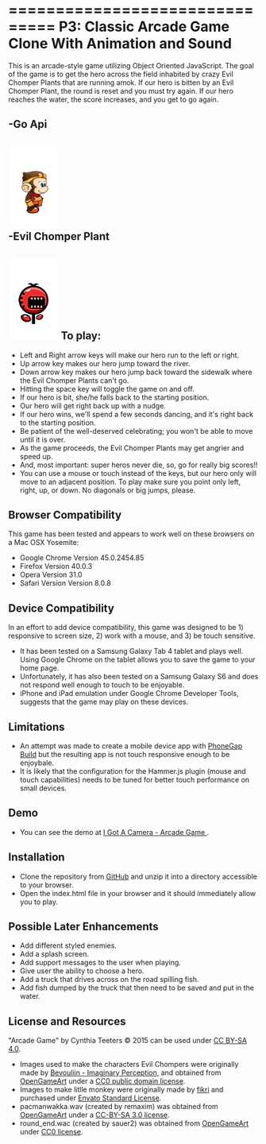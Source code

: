 ===============================
P3: Classic Arcade Game Clone With Animation and Sound
===============================
This is an arcade-style game utilizing Object Oriented JavaScript. The goal of the game is to get the hero across the field inhabited by crazy Evil Chomper Plants that are running amok. If our hero is bitten by an Evil Chomper Plant, the round is reset and you must try again. If our hero reaches the water, the score increases, and you get to go again.

-Go Api
---
![Api](images/wu-idle.png)  
-Evil Chomper Plant
---
![Evil](images/evil-red-flower-2.png)
To play:
---
- Left and Right arrow keys will make our hero run to the left or right.
- Up arrow key makes our hero jump toward the river.
- Down arrow key makes our hero jump back toward the sidewalk where the Evil Chomper Plants can't go.
- Hitting the space key will toggle the game on and off.
- If our hero is bit, she/he falls back to the starting position.
- Our hero will get right back up with a nudge.
- If our hero wins, we'll spend a few seconds dancing, and it's right back to the starting position.
- Be patient of the well-deserved celebrating; you won't be able to move until it is over.
- As the game proceeds, the Evil Chomper Plants may get angrier and speed up.
- And, most important: super heros never die, so, go for really big scores!!
- You can use a mouse or touch instead of the keys, but our hero only will move to an adjacent position. To play make sure you point only left, right, up, or down. No diagonals or big jumps, please.

Browser Compatibility
---
This game has been tested and appears to work well on these browsers on a Mac OSX Yosemite:
* Google Chrome Version 45.0.2454.85
* Firefox Version 40.0.3
* Opera Version 31.0
* Safari Version Version 8.0.8

Device Compatibility
---
In an effort to add device compatibility, this game was designed to be 1) responsive to screen size, 2) work with a mouse, and 3) be touch sensitive.
- It has been tested on a Samsung Galaxy Tab 4 tablet and plays well. Using Google Chrome on the tablet allows you to save the game to your home page.
- Unfortunately, it has also been tested on a Samsung Galaxy S6 and does not respond well enough to touch to be enjoyable.
- iPhone and iPad emulation under Google Chrome Developer Tools, suggests that the game may play on these devices.

Limitations
---
- An attempt was made to create a mobile device app with [PhoneGap Build](https://build.phonegap.com/apps) but the resulting app is not touch responsive enough to be enjoybale.
- It is likely that the configuration for the Hammer.js plugin (mouse and touch capabilities) needs to be tuned for better touch performance on small devices.

Demo
---
- You can see the demo at [I Got A Camera - Arcade Game ](http://igotacamera.com/arcade/).

## Installation
- Clone the repository from [GitHub](http://GitHub.com/cynthiateeters/arcade-game) and unzip it into a directory accessible to your browser.
- Open the index.html file in your browser and it should immediately allow you to play.

## Possible Later Enhancements
- Add different styled enemies.
- Add a splash screen.
- Add support messages to the user when playing.
- Give user the ability to choose a hero.
- Add a truck that drives across on the road spilling fish.
- Add fish dumped by the truck that then need to be saved and put in the water.

## License and Resources
"Arcade Game" by Cynthia Teeters © 2015 can be used under [CC BY-SA 4.0](http://creativecommons.org/licenses/by-sa/4.0/).
- Images used to make the characters Evil Chompers were originally made by [Bevouliin - Imaginary Perception](http://bevouliin.com), and obtained from [OpenGameArt](http://opengameart.org) under a [CC0 public domain license](http://creativecommons.org/publicdomain/zero/1.0/).
- Images to make litlle monkey were originally made by [fikri](http://graphicriver.net/user/fikri) and purchased under [Envato Standard License](http://graphicriver.net/licenses/standard?license=regular).
- pacmanwakka.wav (created by remaxim) was obtained from [OpenGameArt](http://opengameart.org/content/pacman-clone-wakka-sound) under a [CC-BY-SA 3.0 license](http://creativecommons.org/licenses/by-sa/3.0/).
- round_end.wac (created by sauer2) was obtained from [OpenGameArt](http://opengameart.org/content/oldschool-win-and-die-jump-and-run-soundscreated) under [CC0 license](http://creativecommons.org/publicdomain/zero/1.0/).
